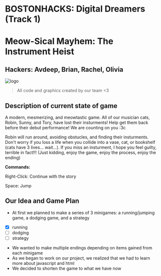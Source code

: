 # BOSTONHACKS: Digital Dreamers (Track 1)
# Meow-Sical Mayhem: The Instrument Heist
## Hackers: Avdeep, Brian, Rachel, Olivia
![logo](https://github.com/AvdeepKaur/bostonhacks/assets/68460340/99700f1b-8304-4829-86c0-946ea1126852)
> All code and graphics created by our team <3


## Description of current state of game
A modern, mesmerizing, and meowtastic game. All of our musician cats, Robin, Sunny, and Tory, have lost their insturments! Help get them back before their debut performance! We are counting on you :3c

Robin will run around, avoiding obstucles, and finding their insturments. Don't worry if you loss a life when you collide into a vase, cat, or bookshelf (cats have 3 lives... wait...). If you miss an insturment, I hope you feel guilty, terrible in fact!!! (Just kidding, enjoy the game, enjoy the process, enjoy the ending)

**Commands:**

Right-Click: Continue with the story

Space: Jump

## Our Idea and Game Plan

 - At first we planned to make a series of 3 minigames:  a running/jumping game, a dodging game, and a strategy
  - [x] running
  - [ ] dodging
  - [ ] strategy
 - We wanted to make multiple endings depending on items gained from each minigame 
 - As we began to work on our project, we realized that we had to learn more about javascript and html
 - We decided to shorten the game to what we have now
